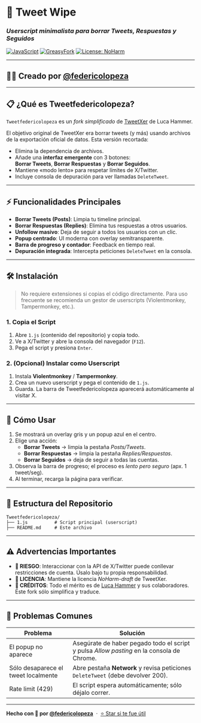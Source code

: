 # 🧹 Tweet Wipe

### *Userscript minimalista para borrar Tweets, Respuestas y Seguidos*

[![JavaScript](https://img.shields.io/badge/JavaScript-ES2023-yellow)](https://developer.mozilla.org/en-US/docs/Web/JavaScript)
[![GreasyFork](https://img.shields.io/badge/GreasyFork-Userscript-red)](https://greasyfork.org/)
[![License: NoHarm](https://img.shields.io/badge/License-NoHarm%20draft-brightgreen)](https://github.com/lucahammer/tweetXer/blob/main/LICENSE)

---

## 👨‍💻 **Creado por [@federicolopeza](https://github.com/federicolopeza)**

---

## 📋 **¿Qué es Tweetfedericolopeza?**

`Tweetfedericolopeza` es un *fork simplificado* de [TweetXer](https://github.com/lucahammer/tweetXer/) de Luca Hammer.

El objetivo original de TweetXer era borrar tweets (y más) usando archivos de la exportación oficial de datos. Esta versión recortada:

* Elimina la dependencia de archivos.  
* Añade una **interfaz emergente** con 3 botones:  
  **Borrar Tweets**, **Borrar Respuestas** y **Borrar Seguidos**.  
* Mantiene «modo lento» para respetar límites de X/Twitter.  
* Incluye consola de depuración para ver llamadas `DeleteTweet`.

---

## ⚡ **Funcionalidades Principales**

- **Borrar Tweets (Posts)**: Limpia tu timeline principal.
- **Borrar Respuestas (Replies)**: Elimina tus respuestas a otros usuarios.
- **Unfollow masivo**: Deja de seguir a todos los usuarios con un clic.
- **Popup centrado**: UI moderna con overlay semitransparente.
- **Barra de progreso y contador**: Feedback en tiempo real.
- **Depuración integrada**: Intercepta peticiones `DeleteTweet` en la consola.

---

## 🛠️ **Instalación**

> No requiere extensiones si copias el código directamente. Para uso frecuente se recomienda un gestor de userscripts (Violentmonkey, Tampermonkey, etc.).

### 1. Copia el Script

1. Abre `1.js` (contenido del repositorio) y copia todo.
2. Ve a X/Twitter y abre la consola del navegador (`F12`).
3. Pega el script y presiona `Enter`.

### 2. (Opcional) Instalar como Userscript

1. Instala **Violentmonkey** / **Tampermonkey**.  
2. Crea un nuevo userscript y pega el contenido de `1.js`.  
3. Guarda. La barra de Tweetfedericolopeza aparecerá automáticamente al visitar X.

---

## 🚀 **Cómo Usar**

1. Se mostrará un overlay gris y un popup azul en el centro.
2. Elige una acción:
   - **Borrar Tweets** → limpia la pestaña *Posts/Tweets*.
   - **Borrar Respuestas** → limpia la pestaña *Replies/Respuestas*.
   - **Borrar Seguidos** → deja de seguir a todas las cuentas.
3. Observa la barra de progreso; el proceso es *lento pero seguro* (apx. 1 tweet/seg).
4. Al terminar, recarga la página para verificar.

---

## 📁 **Estructura del Repositorio**

```
Tweetfedericolopeza/
├── 1.js          # Script principal (userscript)
├── README.md     # Este archivo
```

---

## ⚠️ **Advertencias Importantes**

- **🚨 RIESGO**: Interaccionar con la API de X/Twitter puede conllevar restricciones de cuenta. Úsalo bajo tu propia responsabilidad.
- **📜 LICENCIA**: Mantiene la licencia *NoHarm-draft* de TweetXer.
- **🤝 CRÉDITOS**: Todo el mérito es de [Luca Hammer](https://github.com/lucahammer) y sus colaboradores. Este fork sólo simplifica y traduce.

---

## 🐛 **Problemas Comunes**

| Problema | Solución |
|----------|----------|
| El popup no aparece | Asegúrate de haber pegado todo el script y pulsa *Allow pasting* en la consola de Chrome. |
| Sólo desaparece el tweet localmente | Abre pestaña **Network** y revisa peticiones `DeleteTweet` (debe devolver 200). |
| Rate limit (429) | El script espera automáticamente; sólo déjalo correr. |

---

**Hecho con 💙 por [@federicolopeza](https://github.com/federicolopeza)** &nbsp;&middot;&nbsp; [⭐ Star si te fue útil](https://github.com/federicolopeza/tweetfedericolopeza) 

